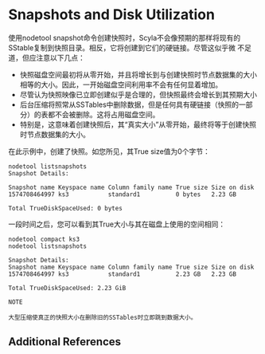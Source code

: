 # Snapshots and Disk Utilization

使用nodetool snapshot命令创建快照时，Scyla不会像预期的那样将现有的SStable复制到快照目录。相反，它将创建到它们的硬链接。尽管这似乎微
不足道，但应注意以下几点：
* 快照磁盘空间最初将从零开始，并且将增长到与创建快照时节点数据集的大小相等的大小。因此，一开始磁盘空间利用率不会有任何显着增加。
* 尽管认为快照映像已立即创建似乎是合理的，但快照最终会增长到其预期大小
* 后台压缩将照常从SSTables中删除数据，但是任何具有硬链接（快照的一部分）的表都不会被删除。这将占用磁盘空间。
* 特别是，这意味着创建快照后，其“真实大小”从零开始，最终将等于创建快照时节点数据集的大小。

在此示例中，创建了快照。如您所见，其True size值为0个字节：

    
    nodetool listsnapshots
    Snapshot Details:
    
    Snapshot name Keyspace name Column family name True size Size on disk
    1574708464997 ks3           standard1          0 bytes   2.23 GB
    
    Total TrueDiskSpaceUsed: 0 bytes
一段时间之后，您可以看到其True大小与其在磁盘上使用的空间相同：

    
    nodetool compact ks3
    nodetool listsnapshots
    
    Snapshot Details:
    Snapshot name Keyspace name Column family name True size Size on disk
    1574708464997 ks3           standard1          2.23 GB   2.23 GB
    
    Total TrueDiskSpaceUsed: 2.23 GiB

    NOTE
    
    大型压缩使真正的快照大小在删除旧的SSTables时立即跳到数据大小。
    
## Additional References